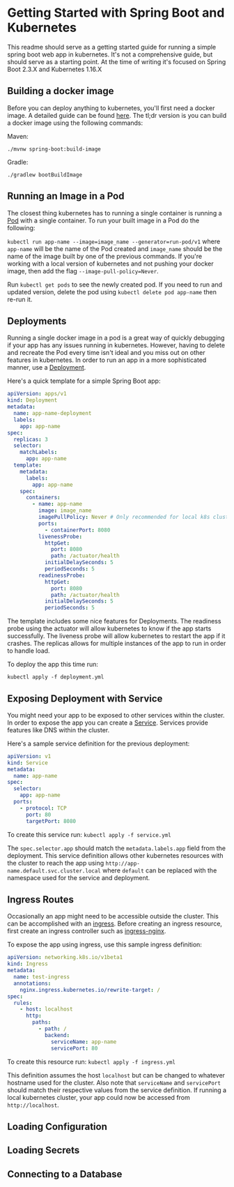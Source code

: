 #  Getting Started with Spring Boot and Kubernetes
This readme should serve as a getting started guide for running a simple spring boot web app in kubernetes. It's not a comprehensive guide, but should serve as a starting point. At the time of writing it's focused on Spring Boot 2.3.X and Kubernetes 1.16.X

## Building a docker image
Before you can deploy anything to kubernetes, you'll first need a docker  image. A detailed guide can be found [here](https://spring.io/guides/gs/spring-boot-docker/). The tl;dr version is you can build a docker image using  the  following commands:

Maven:

`./mvnw spring-boot:build-image`

Gradle:

`./gradlew bootBuildImage`

## Running an Image in a Pod
The closest thing kubernetes has to running a single container is running a [Pod](https://kubernetes.io/docs/concepts/workloads/pods/) with a single container. To run your built image in a Pod do the following:

`kubectl run app-name --image=image_name --generator=run-pod/v1` where `app-name` will be the name of the Pod created and `image_name` should be the name of the image built by one of the previous commands. If you're working with a local version of kubernetes and not pushing your docker image, then add the flag `--image-pull-policy=Never`.

Run `kubectl get pods` to see the newly created pod. If you need to run and updated version, delete the pod using `kubectl delete pod app-name` then re-run it.

## Deployments
Running a single docker image in a pod is a great way of quickly debugging if your app has any issues running in kubernetes. However, having to delete and recreate the Pod every time isn't ideal and you miss out on other features in kubernetes. In order to run an app in a more sophisticated manner, use a [Deployment](https://kubernetes.io/docs/concepts/workloads/controllers/deployment/). 

Here's a quick template for a simple Spring Boot app:
```yaml
apiVersion: apps/v1
kind: Deployment
metadata:
  name: app-name-deployment
  labels:
    app: app-name
spec:
  replicas: 3
  selector:
    matchLabels:
      app: app-name
  template:
    metadata:
      labels:
        app: app-name
    spec:
      containers:
        - name: app-name
          image: image_name
          imagePullPolicy: Never # Only recommended for local k8s cluster
          ports:
            - containerPort: 8080
          livenessProbe:
            httpGet:
              port: 8080
              path: /actuator/health
            initialDelaySeconds: 5
            periodSeconds: 5
          readinessProbe:
            httpGet:
              port: 8080
              path: /actuator/health
            initialDelaySeconds: 5
            periodSeconds: 5
``` 

The template includes some nice features for Deployments. The readiness probe using the actuator will allow kubernetes to know if the app starts successfully. The liveness probe will allow kubernetes to restart the app if it crashes. The replicas allows for multiple instances of the app to run in order to handle load. 

To deploy the app this time  run:

`kubectl apply -f deployment.yml`

## Exposing Deployment with Service
You might need your  app to be exposed to other services within the cluster. In order to expose the app you can create a [Service](https://kubernetes.io/docs/concepts/services-networking/service/). Services provide features like DNS within the cluster.

Here's a sample service definition for the previous deployment:
```yaml
apiVersion: v1
kind: Service
metadata:
  name: app-name
spec:
  selector:
    app: app-name
  ports:
    - protocol: TCP
      port: 80
      targetPort: 8080
```

To create this service run:
`kubectl apply -f service.yml`

The `spec.selector.app` should match the `metadata.labels.app` field from the deployment. This service definition allows other kubernetes resources with the  cluster to reach the app  using `http://app-name.default.svc.cluster.local` where `default` can be replaced with the namespace used for the service and deployment. 

## Ingress Routes
Occasionally an app might need to be accessible outside the cluster. This can be accomplished with an [ingress](https://kubernetes.io/docs/concepts/services-networking/ingress/). Before creating an ingress resource, first create an ingress controller such as [ingress-nginx](https://kubernetes.github.io/ingress-nginx/deploy/).

To expose the app using ingress, use this sample ingress definition:
```yaml
apiVersion: networking.k8s.io/v1beta1
kind: Ingress
metadata:
  name: test-ingress
  annotations:
    nginx.ingress.kubernetes.io/rewrite-target: /
spec:
  rules:
    - host: localhost
      http:
        paths:
          - path: /
            backend:
              serviceName: app-name
              servicePort: 80
```

To create this resource run:
`kubectl apply -f ingress.yml`

This definition assumes the host `localhost` but can be changed to whatever hostname used for the cluster. Also note that `serviceName` and `servicePort` should match their respective values from the service definition. If running a local kubernetes cluster, your app could now be accessed from `http://localhost`. 

## Loading Configuration

## Loading Secrets

## Connecting to a Database

